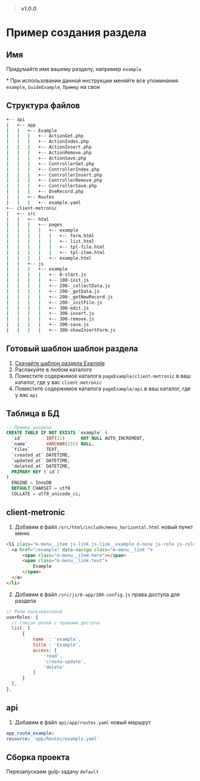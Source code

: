 > **v1.0.0**

# Пример создания раздела

## Имя
Придумайте имя вашему разделу, например `example`

\* При использовании данной инструкции меняйте все упоминания `example`, `GuideExample`, `Пример` на свои

## Структура файлов
```bash
+-- api
|   +-- app
|   |   +-- Example
|   |   |   +-- ActionGet.php
|   |   |   +-- ActionIndex.php
|   |   |   +-- ActionInsert.php
|   |   |   +-- ActionRemove.php
|   |   |   +-- ActionSave.php
|   |   |   +-- ControllerGet.php
|   |   |   +-- ControllerIndex.php
|   |   |   +-- ControllerInsert.php
|   |   |   +-- ControllerRemove.php
|   |   |   +-- ControllerSave.php
|   |   |   +-- OneRecord.php
|   |   +-- Routes
|   |   |   +-- example.yaml
+-- client-metronic
|   +-- src
|   |   +-- html
|   |   |   +-- pages
|   |   |   |   +-- example
|   |   |   |   |   +-- form.html
|   |   |   |   |   +-- list.html
|   |   |   |   |   +-- tpl-file.html
|   |   |   |   |   +-- tpl-item.html
|   |   |   |   +-- example.html
|   |   +-- js
|   |   |   +-- example
|   |   |   |   +-- 0-start.js
|   |   |   |   +-- 100-init.js
|   |   |   |   +-- 200-_collectData.js
|   |   |   |   +-- 200-_getData.js
|   |   |   |   +-- 200-_getNewRecord.js
|   |   |   |   +-- 200-_initFile.js
|   |   |   |   +-- 300-edit.js
|   |   |   |   +-- 300-insert.js
|   |   |   |   +-- 300-remove.js
|   |   |   |   +-- 300-save.js
|   |   |   |   +-- 300-showInsertForm.js
```

## Готовый шаблон шаблон раздела
1. [Скачайте шаблон раздела Example](https://github.com/Lemurro/resources/raw/develop/examples/pageExample.zip)
2. Распакуйте в любом каталоге
3. Поместите содержимое каталога `pageExample/client-metronic` в ваш каталог, где у вас `client-metronic`
4. Поместите содержимое каталога `pageExample/api` в ваш каталог, где у вас `api`

## Таблица в БД
```sql
-- Пример раздела
CREATE TABLE IF NOT EXISTS `example` (
  `id`         INT(11)      NOT NULL AUTO_INCREMENT,
  `name`       VARCHAR(255) NULL,
  `files`      TEXT,
  `created_at` DATETIME,
  `updated_at` DATETIME,
  `deleted_at` DATETIME,
  PRIMARY KEY (`id`)
)
  ENGINE = InnoDB
  DEFAULT CHARSET = utf8
  COLLATE = utf8_unicode_ci;
```

## client-metronic
1. Добавим в файл `/src/html/include/menu_horizontal.html` новый пункт меню
  ```html
<li class="m-menu__item js-link js-link__example d-none js-role js-role__example--read" data-active-class="m-menu__item--active" aria-haspopup="true">
    <a href="/example" data-navigo class="m-menu__link ">
        <span class="m-menu__item-here"></span>
        <span class="m-menu__link-text">
            Example
        </span>
    </a>
</li>
```
2. Добавим в файл `/src/js/0-app/100-config.js` права доступа для раздела
  ```javascript
// Роли пользователей
userRoles: {
    // Список ролей с правами доступа
    list: [
        {
            name  : 'example',
            title : 'Example',
            access: [
                'read',
                'create-update',
                'delete'
            ]
        }
    ],
},
```

## api
1. Добавим в файл `api/app/routes.yaml` новый маршрут
  ```yaml
app_route_example:
  resource: 'app/Routes/example.yaml'
```

## Сборка проекта
Перезапускаем gulp-задачу `default`